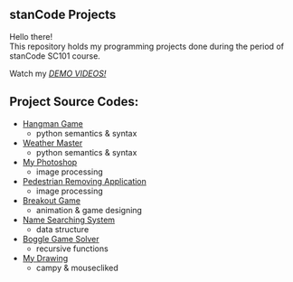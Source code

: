 ## stanCode Projects
Hello there!\
This repository holds my programming projects done during the period of stanCode SC101 course.

Watch my *[DEMO VIDEOS!](https://drive.google.com/drive/folders/1Gi3bn9qPW_gR0ISyGzVPLd5Bztdvd7rF?fbclid=IwAR36BW3v_bHn-Idsh-0_ROSWLwrXOzoervZId25OOzH2LX4b6FCGDfULdDg)*
## Project Source Codes:
* [Hangman Game](https://github.com/EricCheng8679/sc-projects/tree/main/stanCode_Projects/hangman_game)
  * python semantics & syntax
* [Weather Master](https://github.com/EricCheng8679/sc-projects/tree/main/stanCode_Projects/weather_master)
  * python semantics & syntax
* [My Photoshop](https://github.com/EricCheng8679/sc-projects/tree/main/stanCode_Projects/my_photoshop)
  * image processing
* [Pedestrian Removing Application](https://github.com/EricCheng8679/sc-projects/tree/main/stanCode_Projects/pedestrian_removing_application)
  * image processing
* [Breakout Game](https://github.com/EricCheng8679/sc-projects/tree/main/stanCode_Projects/breakout_game)
  * animation & game designing
* [Name Searching System](https://github.com/EricCheng8679/sc-projects/tree/main/stanCode_Projects/name_searching_system)
  * data structure
* [Boggle Game Solver](https://github.com/EricCheng8679/sc-projects/tree/main/stanCode_Projects/boggle_game_solver)
  * recursive functions
* [My Drawing](https://github.com/EricCheng8679/sc-projects/tree/main/stanCode_Projects/my_drawing)
  * campy & mousecliked  
